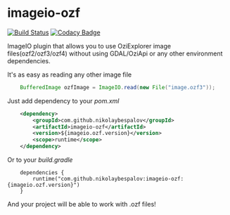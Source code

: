 # imageio-ozf
[![Build Status](https://travis-ci.org/nikolaybespalov/imageio-ozf.svg?branch=master)](https://travis-ci.org/nikolaybespalov/imageio-ozf)
[![Codacy Badge](https://api.codacy.com/project/badge/Coverage/9637e139b6704e2dbd2e206c2405cd0e)](https://www.codacy.com/app/nikolaybespalov/imageio-ozf)

ImageIO plugin that allows you to use OziExplorer image files(ozf2/ozf3/ozf4) without using GDAL/OziApi or any other environment dependencies.

It's as easy as reading any other image file
```java
    BufferedImage ozfImage = ImageIO.read(new File("image.ozf3"));
```
Just add dependency to your _pom.xml_
```xml
    <dependency>
        <groupId>com.github.nikolaybespalov</groupId>
        <artifactId>imageio-ozf</artifactId>
        <version>${imageio.ozf.version}</version>
        <scope>runtime</scope>
    </dependency>
```
Or to your _build.gradle_
```
    dependencies {
        runtime("com.github.nikolaybespalov:imageio-ozf:{imageio.ozf.version}")
    }
```
And your project will be able to work with .ozf files!
